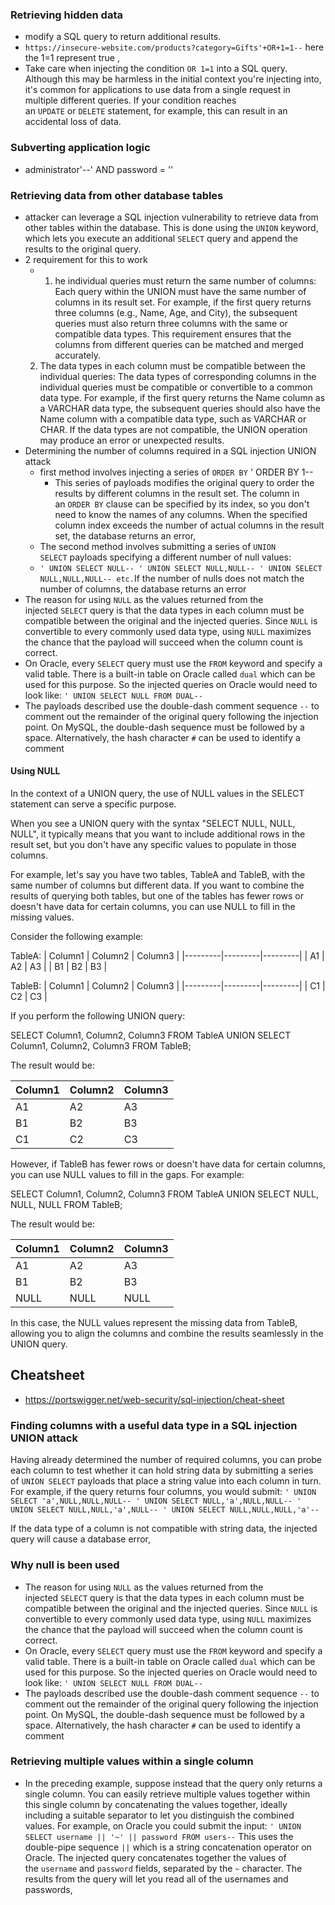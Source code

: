 ### Retrieving hidden data
- modify a SQL query to return additional results.
- `https://insecure-website.com/products?category=Gifts'+OR+1=1--` here the 1=1 represent true , 
- Take care when injecting the condition `OR 1=1` into a SQL query. Although this may be harmless in the initial context you're injecting into, it's common for applications to use data from a single request in multiple different queries. If your condition reaches an `UPDATE` or `DELETE` statement, for example, this can result in an accidental loss of data.


### Subverting application logic
- administrator'--' AND password = ''

### Retrieving data from other database tables
- attacker can leverage a SQL injection vulnerability to retrieve data from other tables within the database. This is done using the `UNION` keyword, which lets you execute an additional `SELECT` query and append the results to the original query.
- 2 requirement for this to work
	- 1. he individual queries must return the same number of columns: Each query within the UNION must have the same number of columns in its result set. For example, if the first query returns three columns (e.g., Name, Age, and City), the subsequent queries must also return three columns with the same or compatible data types. This requirement ensures that the columns from different queries can be matched and merged accurately.
	2. The data types in each column must be compatible between the individual queries: The data types of corresponding columns in the individual queries must be compatible or convertible to a common data type. For example, if the first query returns the Name column as a VARCHAR data type, the subsequent queries should also have the Name column with a compatible data type, such as VARCHAR or CHAR. If the data types are not compatible, the UNION operation may produce an error or unexpected results.
- Determining the number of columns required in a SQL injection UNION attack
	- first method involves injecting a series of `ORDER BY` ' ORDER BY 1--
		- This series of payloads modifies the original query to order the results by different columns in the result set. The column in an `ORDER BY` clause can be specified by its index, so you don't need to know the names of any columns. When the specified column index exceeds the number of actual columns in the result set, the database returns an error,
	- The second method involves submitting a series of `UNION SELECT` payloads specifying a different number of null values:
	- `' UNION SELECT NULL-- ' UNION SELECT NULL,NULL-- ' UNION SELECT NULL,NULL,NULL-- etc.`If the number of nulls does not match the number of columns, the database returns an error
- The reason for using `NULL` as the values returned from the injected `SELECT` query is that the data types in each column must be compatible between the original and the injected queries. Since `NULL` is convertible to every commonly used data type, using `NULL` maximizes the chance that the payload will succeed when the column count is correct.
- On Oracle, every `SELECT` query must use the `FROM` keyword and specify a valid table. There is a built-in table on Oracle called `dual` which can be used for this purpose. So the injected queries on Oracle would need to look like:
    `' UNION SELECT NULL FROM DUAL--`
- The payloads described use the double-dash comment sequence `--` to comment out the remainder of the original query following the injection point. On MySQL, the double-dash sequence must be followed by a space. Alternatively, the hash character `#` can be used to identify a comment
#### Using NULL
In the context of a UNION query, the use of NULL values in the SELECT statement can serve a specific purpose. 

When you see a UNION query with the syntax "SELECT NULL, NULL, NULL", it typically means that you want to include additional rows in the result set, but you don't have any specific values to populate in those columns. 

For example, let's say you have two tables, TableA and TableB, with the same number of columns but different data. If you want to combine the results of querying both tables, but one of the tables has fewer rows or doesn't have data for certain columns, you can use NULL to fill in the missing values.

Consider the following example:

TableA:
| Column1 | Column2 | Column3 |
|---------|---------|---------|
|   A1    |   A2    |   A3    |
|   B1    |   B2    |   B3    |

TableB:
| Column1 | Column2 | Column3 |
|---------|---------|---------|
|   C1    |   C2    |   C3    |

If you perform the following UNION query:

SELECT Column1, Column2, Column3
FROM TableA
UNION
SELECT Column1, Column2, Column3
FROM TableB;

The result would be:

| Column1 | Column2 | Column3 |
|---------|---------|---------|
|   A1    |   A2    |   A3    |
|   B1    |   B2    |   B3    |
|   C1    |   C2    |   C3    |

However, if TableB has fewer rows or doesn't have data for certain columns, you can use NULL values to fill in the gaps. For example:

SELECT Column1, Column2, Column3
FROM TableA
UNION
SELECT NULL, NULL, NULL
FROM TableB;

The result would be:

| Column1 | Column2 | Column3 |
|---------|---------|---------|
|   A1    |   A2    |   A3    |
|   B1    |   B2    |   B3    |
|  NULL   |  NULL   |  NULL   |

In this case, the NULL values represent the missing data from TableB, allowing you to align the columns and combine the results seamlessly in the UNION query.

## Cheatsheet 
- https://portswigger.net/web-security/sql-injection/cheat-sheet

### Finding columns with a useful data type in a SQL injection UNION attack
Having already determined the number of required columns, you can probe each column to test whether it can hold string data by submitting a series of `UNION SELECT` payloads that place a string value into each column in turn. For example, if the query returns four columns, you would submit:
`' UNION SELECT 'a',NULL,NULL,NULL-- ' UNION SELECT NULL,'a',NULL,NULL-- ' UNION SELECT NULL,NULL,'a',NULL-- ' UNION SELECT NULL,NULL,NULL,'a'--`

If the data type of a column is not compatible with string data, the injected query will cause a database error,

### Why null is been used
- The reason for using `NULL` as the values returned from the injected `SELECT` query is that the data types in each column must be compatible between the original and the injected queries. Since `NULL` is convertible to every commonly used data type, using `NULL` maximizes the chance that the payload will succeed when the column count is correct.
- On Oracle, every `SELECT` query must use the `FROM` keyword and specify a valid table. There is a built-in table on Oracle called `dual` which can be used for this purpose. So the injected queries on Oracle would need to look like:
    `' UNION SELECT NULL FROM DUAL--`
- The payloads described use the double-dash comment sequence `--` to comment out the remainder of the original query following the injection point. On MySQL, the double-dash sequence must be followed by a space. Alternatively, the hash character `#` can be used to identify a comment

### Retrieving multiple values within a single column
- In the preceding example, suppose instead that the query only returns a single column.
You can easily retrieve multiple values together within this single column by concatenating the values together, ideally including a suitable separator to let you distinguish the combined values. For example, on Oracle you could submit the input:
`' UNION SELECT username || '~' || password FROM users--`
This uses the double-pipe sequence `||` which is a string concatenation operator on Oracle. The injected query concatenates together the values of the `username` and `password` fields, separated by the `~` character.
The results from the query will let you read all of the usernames and passwords,